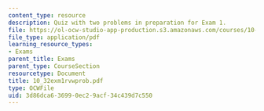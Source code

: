 ```yaml
---
content_type: resource
description: Quiz with two problems in preparation for Exam 1.
file: https://ol-ocw-studio-app-production.s3.amazonaws.com/courses/10-32-separation-processes-spring-2005/3d86dca636990ec29acf34c439d7c550_10_32exm1rvwprob.pdf
file_type: application/pdf
learning_resource_types:
- Exams
parent_title: Exams
parent_type: CourseSection
resourcetype: Document
title: 10_32exm1rvwprob.pdf
type: OCWFile
uid: 3d86dca6-3699-0ec2-9acf-34c439d7c550
---
```

